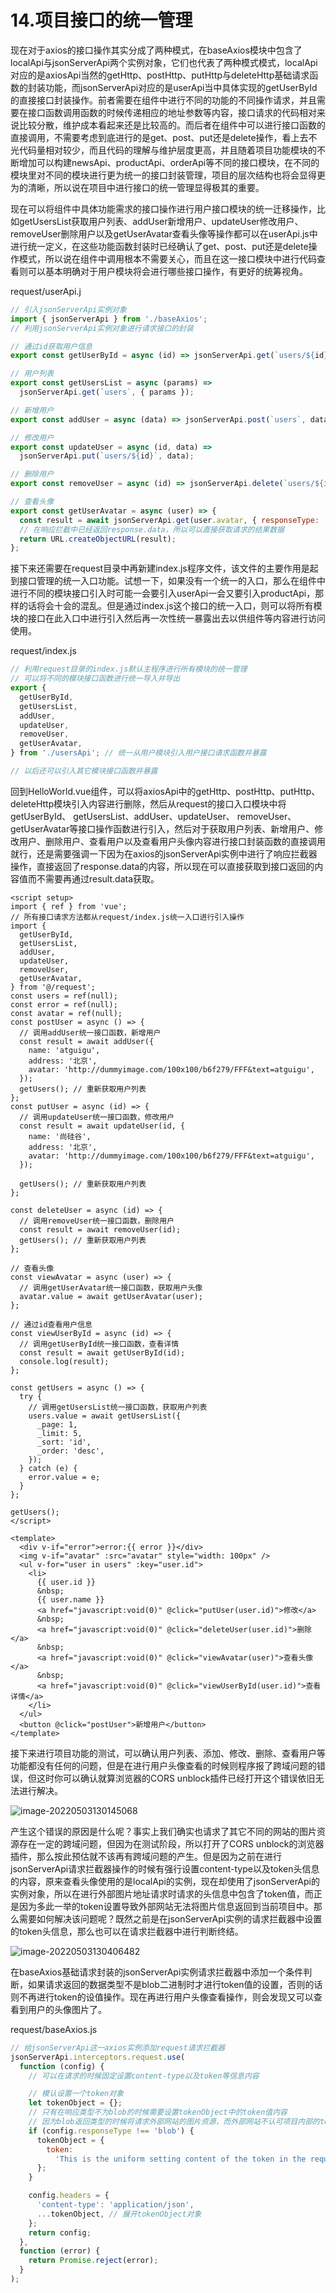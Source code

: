 # 14.项目接口的统一管理

现在对于axios的接口操作其实分成了两种模式，在baseAxios模块中包含了localApi与jsonServerApi两个实例对象，它们也代表了两种模式模式，localApi对应的是axiosApi当然的getHttp、postHttp、putHttp与deleteHttp基础请求函数的封装功能，而jsonServerApi对应的是userApi当中具体实现的getUserById的直接接口封装操作。前者需要在组件中进行不同的功能的不同操作请求，并且需要在接口函数调用函数的时候传递相应的地址参数等内容，接口请求的代码相对来说比较分散，维护成本看起来还是比较高的。而后者在组件中可以进行接口函数的直接调用，不需要考虑到底进行的是get、post、put还是delete操作，看上去不光代码量相对较少，而且代码的理解与维护层度更高，并且随着项目功能模块的不断增加可以构建newsApi、productApi、orderApi等不同的接口模块，在不同的模块里对不同的模块进行更为统一的接口封装管理，项目的层次结构也将会显得更为的清晰，所以说在项目中进行接口的统一管理显得极其的重要。

现在可以将组件中具体功能需求的接口操作进行用户接口模块的统一迁移操作，比如getUsersList获取用户列表、addUser新增用户、updateUser修改用户、removeUser删除用户以及getUserAvatar查看头像等操作都可以在userApi.js中进行统一定义，在这些功能函数封装时已经确认了get、post、put还是delete操作模式，所以说在组件中调用根本不需要关心，而且在这一接口模块中进行代码查看则可以基本明确对于用户模块将会进行哪些接口操作，有更好的统筹视角。

request/userApi.j

```js
// 引入jsonServerApi实例对象
import { jsonServerApi } from './baseAxios';
// 利用jsonServerApi实例对象进行请求接口的封装

// 通过id获取用户信息
export const getUserById = async (id) => jsonServerApi.get(`users/${id}`);

// 用户列表
export const getUsersList = async (params) =>
  jsonServerApi.get(`users`, { params });

// 新增用户
export const addUser = async (data) => jsonServerApi.post(`users`, data);

// 修改用户
export const updateUser = async (id, data) =>
  jsonServerApi.put(`users/${id}`, data);

// 删除用户
export const removeUser = async (id) => jsonServerApi.delete(`users/${id}`);

// 查看头像
export const getUserAvatar = async (user) => {
  const result = await jsonServerApi.get(user.avatar, { responseType: 'blob' });
  // 在响应拦截中已经返回response.data，所以可以直接获取请求的结果数据
  return URL.createObjectURL(result);
};
```

接下来还需要在request目录中再新建index.js程序文件，该文件的主要作用是起到接口管理的统一入口功能。试想一下，如果没有一个统一的入口，那么在组件中进行不同的模块接口引入时可能一会要引入userApi一会又要引入productApi，那样的话将会十会的混乱。但是通过index.js这个接口的统一入口，则可以将所有模块的接口在此入口中进行引入然后再一次性统一暴露出去以供组件等内容进行访问使用。

request/index.js

```js
// 利用request目录的index.js默认主程序进行所有模块的统一管理
// 可以将不同的模块接口函数进行统一导入并导出
export {
  getUserById,
  getUsersList,
  addUser,
  updateUser,
  removeUser,
  getUserAvatar,
} from './usersApi'; // 统一从用户模块引入用户接口请求函数并暴露

// 以后还可以引入其它模块接口函数并暴露

```

回到HelloWorld.vue组件，可以将axiosApi中的getHttp、postHttp、putHttp、deleteHttp模块引入内容进行删除，然后从request的接口入口模块中将getUserById、 getUsersList、addUser、updateUser、 removeUser、getUserAvatar等接口操作函数进行引入，然后对于获取用户列表、新增用户、修改用户、删除用户、查看用户以及查看用户头像内容进行接口封装函数的直接调用就行，还是需要强调一下因为在axios的jsonServerApi实例中进行了响应拦截器操作，直接返回了response.data的内容，所以现在可以直接获取到接口返回的内容值而不需要再通过result.data获取。

```vue {3-11,16-21,25-30,36-37,43-44,56-62}
<script setup>
import { ref } from 'vue';
// 所有接口请求方法都从request/index.js统一入口进行引入操作
import {
  getUserById,
  getUsersList,
  addUser,
  updateUser,
  removeUser,
  getUserAvatar,
} from '@/request';
const users = ref(null);
const error = ref(null);
const avatar = ref(null);
const postUser = async () => {
  // 调用addUser统一接口函数，新增用户
  const result = await addUser({
    name: 'atguigu',
    address: '北京',
    avatar: 'http://dummyimage.com/100x100/b6f279/FFF&text=atguigu',
  });
  getUsers(); // 重新获取用户列表
};
const putUser = async (id) => {
  // 调用updateUser统一接口函数，修改用户
  const result = await updateUser(id, {
    name: '尚硅谷',
    address: '北京',
    avatar: 'http://dummyimage.com/100x100/b6f279/FFF&text=atguigu',
  });

  getUsers(); // 重新获取用户列表
};

const deleteUser = async (id) => {
  // 调用removeUser统一接口函数，删除用户
  const result = await removeUser(id);
  getUsers(); // 重新获取用户列表
};

// 查看头像
const viewAvatar = async (user) => {
  // 调用getUserAvatar统一接口函数，获取用户头像
  avatar.value = await getUserAvatar(user);
};

// 通过id查看用户信息
const viewUserById = async (id) => {
  // 调用getUserById统一接口函数，查看详情
  const result = await getUserById(id);
  console.log(result);
};

const getUsers = async () => {
  try {
    // 调用getUsersList统一接口函数，获取用户列表
    users.value = await getUsersList({
      _page: 1,
      _limit: 5,
      _sort: 'id',
      _order: 'desc',
    });
  } catch (e) {
    error.value = e;
  }
};

getUsers();
</script>

<template>
  <div v-if="error">error:{{ error }}</div>
  <img v-if="avatar" :src="avatar" style="width: 100px" />
  <ul v-for="user in users" :key="user.id">
    <li>
      {{ user.id }}
      &nbsp;
      {{ user.name }}
      <a href="javascript:void(0)" @click="putUser(user.id)">修改</a>
      &nbsp;
      <a href="javascript:void(0)" @click="deleteUser(user.id)">删除</a>
      &nbsp;
      <a href="javascript:void(0)" @click="viewAvatar(user)">查看头像</a>
      &nbsp;
      <a href="javascript:void(0)" @click="viewUserById(user.id)">查看详情</a>
    </li>
  </ul>
  <button @click="postUser">新增用户</button>
</template>

```

接下来进行项目功能的测试，可以确认用户列表、添加、修改、删除、查看用户等功能都没有任何的问题，但是在进行用户头像查看的时候则程序报了跨域问题的错误，但这时你可以确认就算浏览器的CORS unblock插件已经打开这个错误依旧无法进行解决。

![image-20220503130145068](http://qn.chinavanes.com/qiniu_picGo/image-20220503130145068.png)

产生这个错误的原因是什么呢？事实上我们确实也请求了其它不同的网站的图片资源存在一定的跨域问题，但因为在测试阶段，所以打开了CORS unblock的浏览器插件，那么按此预估就不该再有跨域问题的产生。但是因为之前在进行jsonServerApi请求拦截器操作的时候有强行设置content-type以及token头信息的内容，原来查看头像使用的是localApi的实例，现在却使用了jsonServerApi的实例对象，所以在进行外部图片地址请求时请求的头信息中包含了token值，而正是因为多此一举的token设置导致外部网站无法将图片信息返回到当前项目中。那么需要如何解决该问题呢？既然之前是在jsonServerApi实例的请求拦截器中设置的token头信息，那么也可以在请求拦截器中进行判断终结。

![image-20220503130406482](http://qn.chinavanes.com/qiniu_picGo/image-20220503130406482.png)

在baseAxios基础请求封装的jsonServerApi实例请求拦截器中添加一个条件判断，如果请求返回的数据类型不是blob二进制时才进行token值的设置，否则的话则不再进行token的设值操作。现在再进行用户头像查看操作，则会发现又可以查看到用户的头像图片了。

request/baseAxios.js

```js {6-15,19}
// 给jsonServerApi这一axios实例添加request请求拦截器
jsonServerApi.interceptors.request.use(
  function (config) {
    // 可以在请求的时候固定设置content-type以及token等信息内容

    // 模认设置一个token对象
    let tokenObject = {};
    // 只有在响应类型不为blob的时候需要设置tokenObject中的token值内容
    // 因为blob返回类型的时候将请求外部网站的图片资源，而外部网站不认可项目内部的token值，反而会获取不到数据
    if (config.responseType !== 'blob') {
      tokenObject = {
        token:
          'This is the uniform setting content of the token in the request interceptor',
      };
    }

    config.headers = {
      'content-type': 'application/json',
      ...tokenObject, // 展开tokenObject对象
    };
    return config;
  },
  function (error) {
    return Promise.reject(error);
  }
);


```

